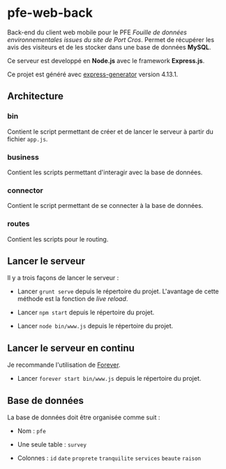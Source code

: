 # pfe-web-back

Back-end du client web mobile pour le PFE *Fouille de données environnementales issues du site de Port Cros*. Permet de récupérer les avis des visiteurs et de les stocker dans une base de données **MySQL**.

Ce serveur est developpé en **Node.js** avec le framework **Express.js**.

Ce projet est généré avec [express-generator](http://expressjs.com/starter/generator.html)
version 4.13.1.

## Architecture

### bin

Contient le script permettant de créer et de lancer le serveur à partir du fichier `app.js`.

### business

Contient les scripts permettant d'interagir avec la base de données.

### connector

Contient le script permettant de se connecter à la base de données.

### routes

Contient les scripts pour le routing.

## Lancer le serveur

Il y a trois façons de lancer le serveur :

* Lancer `grunt serve` depuis le répertoire du projet. L'avantage de cette méthode est la fonction de *live reload*.

* Lancer `npm start` depuis le répertoire du projet.

* Lancer `node bin/www.js` depuis le répertoire du projet.

## Lancer le serveur en continu

Je recommande l'utilisation de [Forever](https://github.com/foreverjs/forever).

* Lancer `forever start bin/www.js` depuis le répertoire du projet.

## Base de données

La base de données doit être organisée comme suit :

* Nom : `pfe`

* Une seule table : `survey`

* Colonnes : `id` `date` `proprete` `tranquilite` `services` `beaute` `raison`
